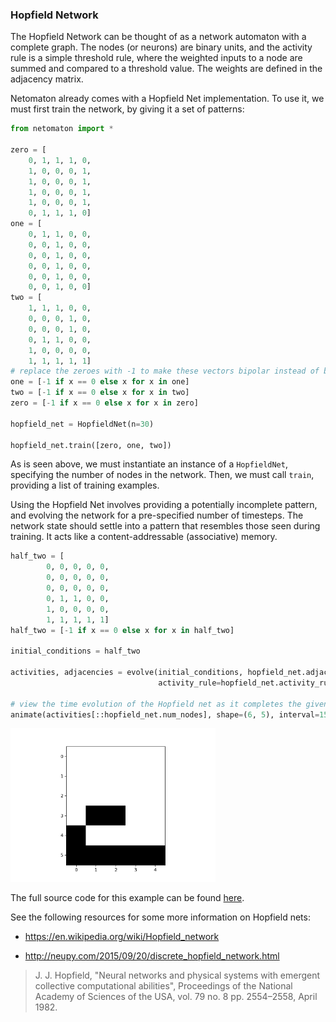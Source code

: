 ### Hopfield Network

The Hopfield Network can be thought of as a network automaton with a
complete graph. The nodes (or neurons) are binary units, and
the activity rule is a simple threshold rule, where the weighted inputs
to a node are summed and compared to a threshold value. The weights are
defined in the adjacency matrix.

Netomaton already comes with a Hopfield Net implementation. To use it,
we must first train the network, by giving it a set of patterns:

```python
from netomaton import *

zero = [
    0, 1, 1, 1, 0,
    1, 0, 0, 0, 1,
    1, 0, 0, 0, 1,
    1, 0, 0, 0, 1,
    1, 0, 0, 0, 1,
    0, 1, 1, 1, 0]
one = [
    0, 1, 1, 0, 0,
    0, 0, 1, 0, 0,
    0, 0, 1, 0, 0,
    0, 0, 1, 0, 0,
    0, 0, 1, 0, 0,
    0, 0, 1, 0, 0]
two = [
    1, 1, 1, 0, 0,
    0, 0, 0, 1, 0,
    0, 0, 0, 1, 0,
    0, 1, 1, 0, 0,
    1, 0, 0, 0, 0,
    1, 1, 1, 1, 1]
# replace the zeroes with -1 to make these vectors bipolar instead of binary
one = [-1 if x == 0 else x for x in one]
two = [-1 if x == 0 else x for x in two]
zero = [-1 if x == 0 else x for x in zero]

hopfield_net = HopfieldNet(n=30)

hopfield_net.train([zero, one, two])
```

As is seen above, we must instantiate an instance of a `HopfieldNet`,
specifying the number of nodes in the network. Then, we must call
`train`, providing a list of training examples.

Using the Hopfield Net involves providing a potentially incomplete
pattern, and evolving the network for a pre-specified number of timesteps.
The network state should settle into a pattern that resembles those seen
during training. It acts like a content-addressable (associative) memory.

```python
half_two = [
        0, 0, 0, 0, 0,
        0, 0, 0, 0, 0,
        0, 0, 0, 0, 0,
        0, 1, 1, 0, 0,
        1, 0, 0, 0, 0,
        1, 1, 1, 1, 1]
half_two = [-1 if x == 0 else x for x in half_two]

initial_conditions = half_two

activities, adjacencies = evolve(initial_conditions, hopfield_net.adjacency_matrix, timesteps=155,
                                 activity_rule=hopfield_net.activity_rule)

# view the time evolution of the Hopfield net as it completes the given pattern
animate(activities[::hopfield_net.num_nodes], shape=(6, 5), interval=150)
```

<img src="../../resources/hopfield.gif" width="65%"/>

The full source code for this example can be found [here](hopfield_net_demo.py).

See the following resources for some more information on Hopfield nets:

* https://en.wikipedia.org/wiki/Hopfield_network

* http://neupy.com/2015/09/20/discrete_hopfield_network.html

> J. J. Hopfield, "Neural networks and physical systems with emergent collective computational abilities", Proceedings of the National Academy of Sciences of the USA, vol. 79 no. 8 pp. 2554–2558, April 1982.

